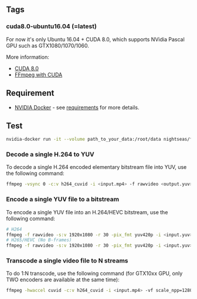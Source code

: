 ## Tags

### cuda8.0-ubuntu16.04 (=latest)

For now it's only Ubuntu 16.04 + CUDA 8.0, which supports NVidia Pascal GPU such as GTX1080/1070/1060. 

More information: 

 - [CUDA 8.0](http://www.nvidia.com/object/cuda_home_new.html)
 - [FFmpeg with CUDA](https://developer.nvidia.com/ffmpeg)

## Requirement

- [NVIDIA Docker](https://github.com/NVIDIA/nvidia-docker) - see [requirements](https://github.com/NVIDIA/nvidia-docker/wiki/CUDA#requirements) for more details.

## Test

```sh
nvidia-docker run -it --volume path_to_your_data:/root/data nightseas/ffmpeg bash
```

### Decode a single H.264 to YUV

To decode a single H.264 encoded elementary bitstream file into YUV, use the following command:

```sh
ffmpeg -vsync 0 -c:v h264_cuvid -i <input.mp4> -f rawvideo <output.yuv>
```

### Encode a single YUV file to a bitstream

To encode a single YUV file into an H.264/HEVC bitstream, use the following command:

```sh
# H264
ffmpeg -f rawvideo -s:v 1920x1080 -r 30 -pix_fmt yuv420p -i <input.yuv> -c:v h264_nvenc -preset slow -cq 10 -bf 2 -g 150 <output.mp4>
# H265/HEVC (No B-frames)
ffmpeg -f rawvideo -s:v 1920x1080 -r 30 -pix_fmt yuv420p -i <input.yuv> -vcodec hevc_nvenc -preset slow -cq 10 -g 150 <output.mp4>
```

### Transcode a single video file to N streams

To do 1:N transcode, use the following command (for GTX10xx GPU, only TWO encoders are available at the same time):

```sh
ffmpeg -hwaccel cuvid -c:v h264_cuvid -i <input.mp4> -vf scale_npp=1280:720 -vcodec h264_nvenc <output0.mp4> -vf scale_npp 640:480 -vcodec h264_nvenc <output1.mp4>
```
